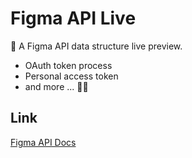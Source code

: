 # Figma API Live

🚀 A Figma API data structure live preview.

- OAuth token process
- Personal access token
- and more ... 👩‍🚀

## Link

[Figma API Docs](https://www.figma.com/developers/api#access-tokens)
